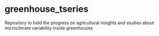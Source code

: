 # greenhouse_tseries
Repository to hold the progress on agricultural insights and studies about microclimate variability inside greenhouses

